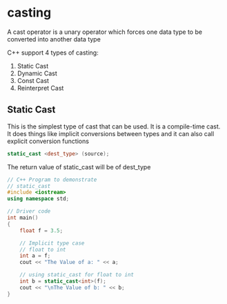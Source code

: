 # casting 

A cast operator is a unary operator which forces one data type to be converted into another data type

C++ support 4 types of casting:

1. Static Cast
2. Dynamic Cast
3. Const Cast
4. Reinterpret Cast


## Static Cast

This is the simplest type of cast that can be used. It is a compile-time cast. It does things like implicit conversions between types
and it can also call explicit conversion functions

```cpp
static_cast <dest_type> (source);
```

The return value of static_cast will be of dest_type

```cpp
// C++ Program to demonstrate
// static_cast
#include <iostream>
using namespace std;

// Driver code
int main()
{
	float f = 3.5;

	// Implicit type case
	// float to int
	int a = f;
	cout << "The Value of a: " << a;

	// using static_cast for float to int
	int b = static_cast<int>(f);
	cout << "\nThe Value of b: " << b;
}

```